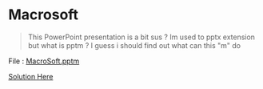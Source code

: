# Macrosoft

> This PowerPoint presentation is a bit sus ? Im used to pptx extension but what is pptm ?
> I guess i should find out what can this "m" do

File : [MacroSoft.pptm](MacroSoft.pptm)


[Solution Here](Solution.md)
